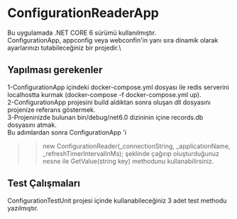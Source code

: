 # ConfigurationReaderApp

Bu uygulamada .NET CORE 6 sürümü kullanılmıştır.\
ConfigurationApp, appconfig veya webconfin'in yanı sıra dinamik olarak ayarlarınızı tutabileceğiniz bir projedir.\

## Yapılması gerekenler
1-ConfigurationApp içindeki docker-compose.yml dosyası ile redis serverini localhostta kurmak (docker-compose -f docker-compose.yml up).\
2-ConfigurationApp projesini build aldıktan sonra oluşan dll dosyasını projenize referans göstermek.\
3-Projeninizde bulunan bin/debug/net6.0 dizininin içine records.db dosyasını atmak.\
Bu adımlardan sonra ConfigurationApp 'i 
>>new ConfigurationReader(_connectionString, _applicationName, _refreshTimerIntervalInMs); 
şeklinde çağırıp oluşturduğunuz nesne ile GetValue<T>(string key) methodunu kullanabilirsiniz.
  
## Test Çalışmaları
ConfigurationTestUnit projesi içinde kullanabileceğiniz 3 adet test methodu yazılmıştır.
